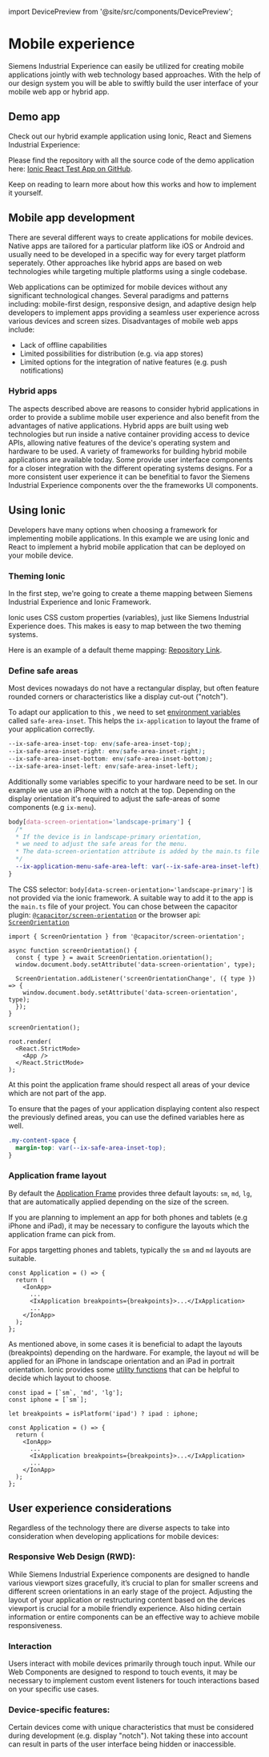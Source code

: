 import DevicePreview from '@site/src/components/DevicePreview';

# Mobile experience

Siemens Industrial Experience can easily be utilized for creating mobile applications jointly with web technology based approaches. With the help of our design system you will be able to swiftly build the user interface of your mobile web app or hybrid app.

## Demo app

Check out our hybrid example application using Ionic, React and Siemens Industrial Experience:

<div style={{
  display: 'flex',
  flexDirection: 'row',
  justifyContent: 'center',
  margin: '5rem 0'
}}>

  <DevicePreview />
</div>

Please find the repository with all the source code of the demo application here: [Ionic React Test App on GitHub](https://github.com/siemens/ix/blob/main/test-apps/ionic-test-app).

Keep on reading to learn more about how this works and how to implement it yourself.

## Mobile app development

There are several different ways to create applications for mobile devices. Native apps are tailored for a particular platform like iOS or Android and usually need to be developed in a specific way for every target platform seperately. Other approaches like hybrid apps are based on web technologies while targeting multiple platforms using a single codebase.

Web applications can be optimized for mobile devices without any significant technological changes. Several paradigms and patterns including: mobile-first design, responsive design, and adaptive design help developers to implement apps providing a seamless user experience across various devices and screen sizes. Disadvantages of mobile web apps include:

- Lack of offline capabilities
- Limited possibilities for distribution (e.g. via app stores)
- Limited options for the integration of native features (e.g. push notifications)

### Hybrid apps

The aspects described above are reasons to consider hybrid applications in order to provide a sublime mobile user experience and also benefit from the advantages of native applications.
Hybrid apps are built using web technologies but run inside a native container providing access to device APIs, allowing native features of the device's operating system and hardware to be used. A variety of frameworks for building hybrid mobile applications are available today. Some provide user interface components for a closer integration with the different operating systems designs. For a more consistent user experience it can be benefitial to favor the Siemens Industrial Experience components over the the frameworks UI components.

## Using Ionic

Developers have many options when choosing a framework for implementing mobile applications. In this example we are using Ionic and React to implement a hybrid mobile application that can be deployed on your mobile device.

### Theming Ionic

In the first step, we're going to create a theme mapping between Siemens Industrial Experience and Ionic Framework.

Ionic uses CSS custom properties (variables), just like Siemens Industrial Experience does. This makes is easy to map between the two theming systems.

Here is an example of a default theme mapping: [Repository Link](https://github.com/siemens/ix/blob/main/test-apps/ionic-test-app/src/theme/variables.css).

### Define safe areas

Most devices nowadays do not have a rectangular display, but often feature rounded corners or characteristics like a display cut-out ("notch").

To adapt our application to this , we need to set [environment variables](https://developer.mozilla.org/en-US/docs/Web/CSS/env#safe-area-inset-top) called `safe-area-inset`. This helps the `ix-application` to layout the frame of your application correctly.

```css
--ix-safe-area-inset-top: env(safe-area-inset-top);
--ix-safe-area-inset-right: env(safe-area-inset-right);
--ix-safe-area-inset-bottom: env(safe-area-inset-bottom);
--ix-safe-area-inset-left: env(safe-area-inset-left);
```

Additionally some variables specific to your hardware need to be set. In our example we use an iPhone with a notch at the top. Depending on the display orientation it's required to adjust the safe-areas of some components (e.g `ix-menu`).

```css
body[data-screen-orientation='landscape-primary'] {
  /*
  * If the device is in landscape-primary orientation,
  * we need to adjust the safe areas for the menu.
  * The data-screen-orientation attribute is added by the main.ts file
  */
  --ix-application-menu-safe-area-left: var(--ix-safe-area-inset-left);
}
```

The CSS selector: `body[data-screen-orientation='landscape-primary']` is not provided via the ionic framework.
A suitable way to add it to the app is the `main.ts` file of your project. You can chose between the capacitor plugin: [`@capacitor/screen-orientation`](https://capacitorjs.com/docs/apis/screen-orientation) or the browser api: [`ScreenOrientation`](https://developer.mozilla.org/en-US/docs/Web/API/ScreenOrientation)

```tsx
import { ScreenOrientation } from '@capacitor/screen-orientation';

async function screenOrientation() {
  const { type } = await ScreenOrientation.orientation();
  window.document.body.setAttribute('data-screen-orientation', type);

  ScreenOrientation.addListener('screenOrientationChange', ({ type }) => {
    window.document.body.setAttribute('data-screen-orientation', type);
  });
}

screenOrientation();

root.render(
  <React.StrictMode>
    <App />
  </React.StrictMode>
);
```

At this point the application frame should respect all areas of your device which are not part of the app.

To ensure that the pages of your application displaying content also respect the previously defined areas, you can use the defined variables here as well.

```css
.my-content-space {
  margin-top: var(--ix-safe-area-inset-top);
}
```

### Application frame layout

By default the [Application Frame](./controls/application-frame/application.md) provides three default layouts: `sm`, `md`, `lg`, that are automatically applied depending on the size of the screen.

If you are planning to implement an app for both phones and tablets (e.g iPhone and iPad), it may be necessary to configure the layouts which the application frame can pick from.

For apps targetting phones and tablets, typically the `sm` and `md` layouts are suitable.

```tsx
const Application = () => {
  return (
    <IonApp>
      ...
      <IxApplication breakpoints={breakpoints}>...</IxApplication>
      ...
    </IonApp>
  );
};
```


As mentioned above, in some cases it is beneficial to adapt the layouts (breakpoints) depending on the hardware.
For example, the layout `md` will be applied for an iPhone in landscape orientation and an iPad in portrait orientation.
Ionic provides some [utility functions](https://ionicframework.com/docs/react/platform#platforms) that can be helpful to decide which layout to choose.

```tsx
const ipad = [`sm`, 'md', 'lg'];
const iphone = [`sm`];

let breakpoints = isPlatform('ipad') ? ipad : iphone;

const Application = () => {
  return (
    <IonApp>
      ...
      <IxApplication breakpoints={breakpoints}>...</IxApplication>
      ...
    </IonApp>
  );
};
```

## User experience considerations

Regardless of the technology there are diverse aspects to take into consideration when developing applications for mobile devices:

### Responsive Web Design (RWD):

While Siemens Industrial Experience components are designed to handle various viewport sizes gracefully, it’s crucial to plan for smaller screens and different screen orientations in an early stage of the project. Adjusting the layout of your application or restructuring content based on the devices viewport is crucial for a mobile friendly experience. Also hiding certain information or entire components can be an effective way to achieve mobile responsiveness.

### Interaction

Users interact with mobile devices primarily through touch input. While our Web Components are designed to respond to touch events, it may be necessary to implement custom event listeners for touch interactions based on your specific use cases.

### Device-specific features:

Certain devices come with unique characteristics that must be considered during development (e.g. display "notch"). Not taking these into account can result in parts of the user interface being hidden or inaccessible.
